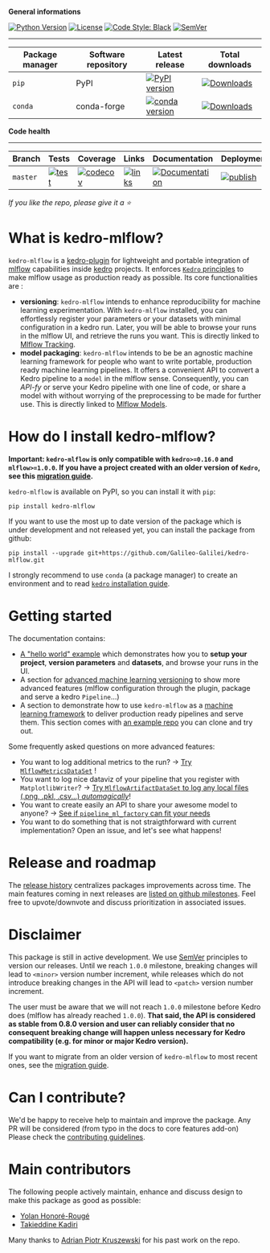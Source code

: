 **General informations**
<!-- markdown-link-check-disable -->
[![Python Version](https://img.shields.io/pypi/pyversions/kedro-mlflow)](https://pypi.org/project/kedro-mlflow/) [![License](https://img.shields.io/badge/license-Apache%202.0-blue.svg)](https://opensource.org/licenses/Apache-2.0) [![Code Style: Black](https://img.shields.io/badge/code%20style-black-black.svg)](https://github.com/ambv/black)
[![SemVer](https://img.shields.io/badge/semver-2.0.0-green)](https://semver.org/)
<!-- markdown-link-check-enable -->

----------------------------------------------------------
| Package manager | Software repository | Latest release                                                                                                                                | Total downloads                                                                                                                 |
| --------------- | ------------------- | --------------------------------------------------------------------------------------------------------------------------------------------- | ------------------------------------------------------------------------------------------------------------------------------- |
| ``pip``         | PyPI                | [![PyPI version](https://badge.fury.io/py/kedro-mlflow.svg)](https://pypi.org/project/kedro-mlflow/)                                          | [![Downloads](https://pepy.tech/badge/kedro-mlflow)](https://pepy.tech/project/kedro-mlflow)                                    |
| ``conda``       | conda-forge         | [![conda version](https://img.shields.io/conda/vn/conda-forge/kedro-mlflow?color=bright%20green)](https://anaconda.org/search?q=kedro+mlflow) | [![Downloads](https://img.shields.io/conda/dn/conda-forge/kedro-mlflow?color=blue)](https://anaconda.org/search?q=kedro+mlflow) |

**Code health**

----------------------------------------------------------
| Branch   | Tests                                                                                                                                                                                            | Coverage                                                                                                                                                         | Links                                                                                                                                                                                                           | Documentation                                                                                                                           | Deployment                                                                                                                                                                                                | Activity                                                                                                                                                              |
| -------- | ------------------------------------------------------------------------------------------------------------------------------------------------------------------------------------------------ | ---------------------------------------------------------------------------------------------------------------------------------------------------------------- | --------------------------------------------------------------------------------------------------------------------------------------------------------------------------------------------------------------- | --------------------------------------------------------------------------------------------------------------------------------------- | --------------------------------------------------------------------------------------------------------------------------------------------------------------------------------------------------------- | --------------------------------------------------------------------------------------------------------------------------------------------------------------------- |
| `master` | [![test](https://github.com/Galileo-Galilei/kedro-mlflow/workflows/test/badge.svg?branch=master)](https://github.com/Galileo-Galilei/kedro-mlflow/actions?query=workflow%3Atest+branch%3Amaster) | [![codecov](https://codecov.io/gh/Galileo-Galilei/kedro-mlflow/branch/master/graph/badge.svg)](https://codecov.io/gh/Galileo-Galilei/kedro-mlflow/branch/master) | [![links](https://github.com/Galileo-Galilei/kedro-mlflow/workflows/check-links/badge.svg?branch=master)](https://github.com/Galileo-Galilei/kedro-mlflow/actions?query=workflow%3Acheck-links+branch%3Amaster) | [![Documentation](https://readthedocs.org/projects/kedro-mlflow/badge/?version=stable)](https://kedro-mlflow.readthedocs.io/en/stable/) | [![publish](https://github.com/Galileo-Galilei/kedro-mlflow/workflows/publish/badge.svg?branch=master)](https://github.com/Galileo-Galilei/kedro-mlflow/actions?query=branch%3Amaster+workflow%3Apublish) | [![commit](https://img.shields.io/github/commits-since/Galileo-Galilei/kedro-mlflow/0.11.5)](https://github.com/Galileo-Galilei/kedro-mlflow/compare/0.11.5...master) |

*If you like the repo, please give it a :star:*

# What is kedro-mlflow?

``kedro-mlflow`` is a [kedro-plugin](https://kedro.readthedocs.io/en/stable/extend_kedro/plugins.html) for lightweight and portable integration of [mlflow](https://mlflow.org/docs/latest/index.html) capabilities inside [kedro](https://kedro.readthedocs.io/en/stable/index.html) projects. It enforces [``Kedro`` principles](https://kedro.readthedocs.io/en/stable/12_faq/01_faq.html?highlight=principles#what-is-the-philosophy-behind-kedro) to make mlflow usage as production ready as possible. Its core functionalities are :

- **versioning**: `kedro-mlflow` intends to enhance reproducibility for machine learning experimentation. With `kedro-mlflow` installed, you can effortlessly register your parameters or your datasets with minimal configuration in a kedro run. Later, you will be able to browse your runs in the mlflow UI, and retrieve the runs you want. This is directly linked to [Mlflow Tracking](https://www.mlflow.org/docs/latest/tracking.html).
- **model packaging**: ``kedro-mlflow`` intends to be be an agnostic machine learning framework for people who want to write portable, production ready machine learning pipelines. It offers a convenient API to convert a Kedro pipeline to a ``model`` in the mlflow sense. Consequently, you can *API-fy* or serve your Kedro pipeline with one line of code, or share a model with without worrying of the preprocessing to be made for further use. This is directly linked to [Mlflow Models](https://www.mlflow.org/docs/latest/models.html).

# How do I install kedro-mlflow?

**Important: ``kedro-mlflow`` is only compatible with ``kedro>=0.16.0`` and ``mlflow>=1.0.0``. If you have a project created with an older version of ``Kedro``, see this [migration guide](https://github.com/quantumblacklabs/kedro/blob/master/RELEASE.md#migration-guide-from-kedro-015-to-016).**

``kedro-mlflow`` is available on PyPI, so you can install it with ``pip``:

```console
pip install kedro-mlflow
```

If you want to use the most up to date version of the package which is under development and not released yet, you can install the package from github:

```console
pip install --upgrade git+https://github.com/Galileo-Galilei/kedro-mlflow.git
```

I strongly recommend to use ``conda`` (a package manager) to create an environment and to read [``kedro`` installation guide](https://kedro.readthedocs.io/en/latest/get_started/install.html).

# Getting started

The documentation contains:

- [A  "hello world" example](https://kedro-mlflow.readthedocs.io/en/latest/source/03_getting_started/index.html) which demonstrates how you to **setup your project**, **version parameters** and **datasets**, and browse your runs in the UI.
- A section for [advanced machine learning versioning](https://kedro-mlflow.readthedocs.io/en/latest/source/04_experimentation_tracking/index.html) to show more advanced features (mlflow configuration through the plugin, package and serve a kedro ``Pipeline``...)
- A section to demonstrate how to use `kedro-mlflow` as a [machine learning framework](https://kedro-mlflow.readthedocs.io/en/latest/source/05_framework_ml/index.html) to deliver production ready pipelines and serve them. This section comes with [an example repo](https://github.com/Galileo-Galilei/kedro-mlflow-tutorial) you can clone and try out.

Some frequently asked questions on more advanced features:

- You want to log additional metrics to the run? -> [Try ``MlflowMetricsDataSet``](https://kedro-mlflow.readthedocs.io/en/stable/source/04_experimentation_tracking/05_version_metrics.html) !
- You want to log nice dataviz of your pipeline that you register with ``MatplotlibWriter``? -> [Try ``MlflowArtifactDataSet`` to log any local files (.png, .pkl, .csv...) *automagically*](https://kedro-mlflow.readthedocs.io/en/stable/source/04_experimentation_tracking/03_version_datasets.html)!
- You want to create easily an API to share your awesome model to anyone? -> [See if ``pipeline_ml_factory`` can fit your needs](https://github.com/Galileo-Galilei/kedro-mlflow/issues/16)
- You want to do something that is not straigthforward with current implementation? Open an issue, and let's see what happens!

# Release and roadmap

The [release history](https://github.com/Galileo-Galilei/kedro-mlflow/blob/master/CHANGELOG.md) centralizes packages improvements across time. The main features coming in next releases are [listed on github milestones](https://github.com/Galileo-Galilei/kedro-mlflow/milestones). Feel free to upvote/downvote and discuss prioritization in associated issues.

# Disclaimer

This package is still in active development. We use [SemVer](https://semver.org/) principles to version our releases. Until we reach `1.0.0` milestone, breaking changes will lead to `<minor>` version number increment, while releases which do not introduce breaking changes in the API will lead to `<patch>` version number increment.

The user must be aware that we will not reach `1.0.0` milestone before Kedro does (mlflow has already reached `1.0.0`). **That said, the API is considered as stable from 0.8.0 version and user can reliably consider that no consequent breaking change will happen unless necessary for Kedro compatibility (e.g. for minor or major Kedro version).**

If you want to migrate from an older version of `kedro-mlflow` to most recent ones, see the [migration guide](https://kedro-mlflow.readthedocs.io/en/stable/source/02_installation/03_migration_guide.html).


# Can I contribute?

We'd be happy to receive help to maintain and improve the package. Any PR will be considered (from typo in the docs to core features add-on) Please check the [contributing guidelines](https://github.com/Galileo-Galilei/kedro-mlflow/blob/master/CONTRIBUTING.md).

# Main contributors

The following people actively maintain, enhance and discuss design to make this package as good as possible:

- [Yolan Honoré-Rougé](https://github.com/galileo-galilei)
- [Takieddine Kadiri](https://github.com/takikadiri)

Many thanks to [Adrian Piotr Kruszewski](https://github.com/akruszewski) for his past work on the repo.
